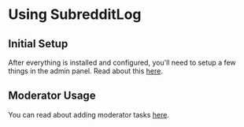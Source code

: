 # Using SubredditLog

## Initial Setup

After everything is installed and configured, you'll need to setup a few things in the admin panel. Read about this 
[here](1-config.md).

## Moderator Usage

You can read about adding moderator tasks [here](2-tasks.md).
